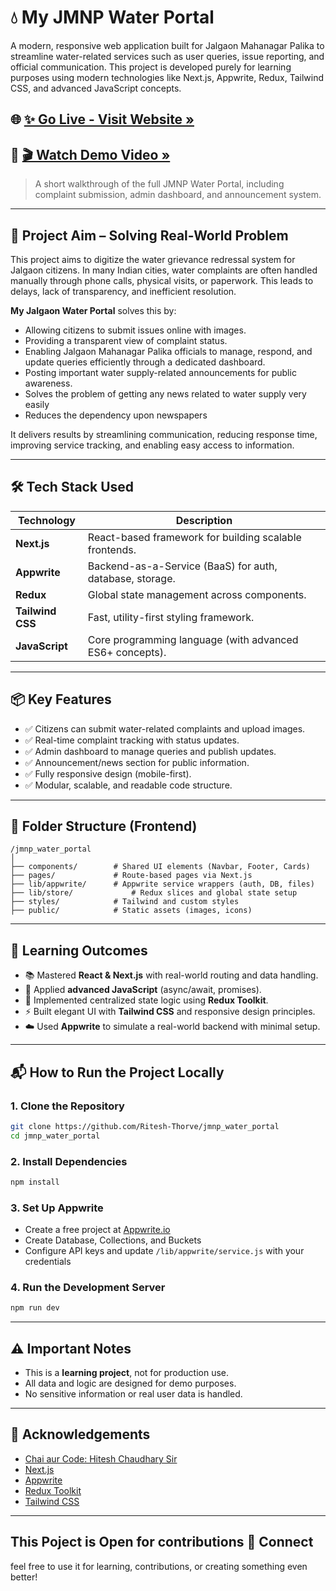 # 💧 My JMNP Water Portal

A modern, responsive web application built for Jalgaon Mahanagar Palika to streamline water-related services such as user queries, issue reporting, and official communication. This project is developed purely for learning purposes using modern technologies like Next.js, Appwrite, Redux, Tailwind CSS, and advanced JavaScript concepts.

## 🌐 [✨ Go Live - Visit Website »](https://jmnp-water-portal.vercel.app)

## 🎥 [🎬 Watch Demo Video »](https://youtu.be/5yqzD-ZS-R0?si=l6dA6JUEV4cJWswY)
> A short walkthrough of the full JMNP Water Portal, including complaint submission, admin dashboard, and announcement system.

---
## 🎯 Project Aim – Solving Real-World Problem

This project aims to digitize the water grievance redressal system for Jalgaon citizens. In many Indian cities, water complaints are often handled manually through phone calls, physical visits, or paperwork. This leads to delays, lack of transparency, and inefficient resolution.

**My Jalgaon Water Portal** solves this by:
- Allowing citizens to submit issues online with images.
- Providing a transparent view of complaint status.
- Enabling Jalgaon Mahanagar Palika officials to manage, respond, and update queries efficiently through a dedicated dashboard.
- Posting important water supply-related announcements for public awareness.
- Solves the problem of getting any news related to water supply very easily
- Reduces the dependency upon newspapers

It delivers results by streamlining communication, reducing response time, improving service tracking, and enabling easy access to information.

---

## 🛠️ Tech Stack Used

| Technology      | Description                                 |
|-----------------|---------------------------------------------|
| **Next.js**     | React-based framework for building scalable frontends. |
| **Appwrite**    | Backend-as-a-Service (BaaS) for auth, database, storage. |
| **Redux**       | Global state management across components. |
| **Tailwind CSS**| Fast, utility-first styling framework. |
| **JavaScript**  | Core programming language (with advanced ES6+ concepts). |

---

## 📦 Key Features

- ✅ Citizens can submit water-related complaints and upload images.
- ✅ Real-time complaint tracking with status updates.
- ✅ Admin dashboard to manage queries and publish updates.
- ✅ Announcement/news section for public information.
- ✅ Fully responsive design (mobile-first).
- ✅ Modular, scalable, and readable code structure.

---

## 📁 Folder Structure (Frontend)

```
/jmnp_water_portal
│
├── components/        # Shared UI elements (Navbar, Footer, Cards)
├── pages/             # Route-based pages via Next.js
├── lib/appwrite/      # Appwrite service wrappers (auth, DB, files)
├── lib/store/             # Redux slices and global state setup
├── styles/            # Tailwind and custom styles
├── public/            # Static assets (images, icons)

```

---
## 🧪 Learning Outcomes

- 📚 Mastered **React & Next.js** with real-world routing and data handling.
- 🧠 Applied **advanced JavaScript** (async/await, promises).
- 🔁 Implemented centralized state logic using **Redux Toolkit**.
- ⚡ Built elegant UI with **Tailwind CSS** and responsive design principles.
- ☁️ Used **Appwrite** to simulate a real-world backend with minimal setup.

---

## 📬 How to Run the Project Locally

### 1. Clone the Repository
```bash
git clone https://github.com/Ritesh-Thorve/jmnp_water_portal
cd jmnp_water_portal
```

### 2. Install Dependencies
```bash
npm install
```

### 3. Set Up Appwrite
- Create a free project at [Appwrite.io](https://appwrite.io/)
- Create Database, Collections, and Buckets
- Configure API keys and update `/lib/appwrite/service.js` with your credentials

### 4. Run the Development Server
```bash
npm run dev
```

---

## ⚠️ Important Notes

- This is a **learning project**, not for production use.
- All data and logic are designed for demo purposes.
- No sensitive information or real user data is handled.

---

## 🙌 Acknowledgements

- [Chai aur Code: Hitesh Chaudhary Sir](https://www.youtube.com/@chaiaurcode)
- [Next.js](https://nextjs.org/)
- [Appwrite](https://appwrite.io/)
- [Redux Toolkit](https://redux-toolkit.js.org/)
- [Tailwind CSS](https://tailwindcss.com/)

---

## This Poject is Open for contributions 🤝 Connect

feel free to use it for learning, contributions, or creating something even better!

